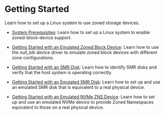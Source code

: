 # Getting Started

Learn how to set up a Linux system to use zoned storage devices.

* [System Prerequisites](prerequisite.md): Learn how to set up a Linux system
  to enable zoned-block-device support.

* [Getting Started with an Emulated Zoned Block Device](nullblk.md): Learn how
  to use the *null_blk* device driver to emulate zoned block devices with
  different zone configurations. 

* [Getting Started with an SMR Disk](smr-disk.md): Learn how to identify SMR
  disks and verify that the host system is operating correctly.

* [Getting Started with an Emulated SMR Disk](smr-emulation.md): Learn how to
  set up and use an emulated SMR disk that is equivalent to a real physical
  device.

* [Getting Started with an Emulated NVMe ZNS Device](zns-emulation.md): Learn
  how to set up and use an emulated NVMe device to provide Zoned Namespaces
  equivalent to those on a real physical device.
